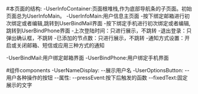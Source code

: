 #本页面的结构:
-UserInfoContainer:页面根堆栈,作为底部导航条的子页面。初始页面总为UserInfoMain。
-UserInfoMain:用户信息主页面
  -按下绑定邮箱进行初次绑定或者编辑,跳转到UserBindMail界面
  -按下绑定手机进行初次绑定或者编辑,跳转到UserBindPhone界面
  -上次登陆时间：只进行展示，不跳转
  -退出登录：只弹出确认框，不跳转
  -已添加的节点数：只进行展示，不跳转
  -通知方式设置：开启或关闭邮箱、短信或应用三种方式的通知

-UserBindMail:用户绑定邮箱界面
-UserBindPhone:用户绑定手机界面

#组件components
-UserNameDisplay:
  --展示用户名
-UserOptionsButton:
  --用户各种操作的按钮
  --属性:
    --pressEvent:按下后触发的函数
    --fixedText:固定展示的文字
